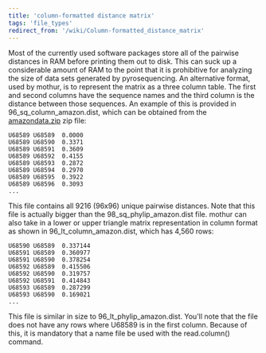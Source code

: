 ```yaml
---
title: 'column-formatted distance matrix'
tags: 'file_types'
redirect_from: '/wiki/Column-formatted_distance_matrix'
---
```

Most of the currently used software packages store all of the pairwise
distances in RAM before printing them out to disk. This can suck up a
considerable amount of RAM to the point that it is prohibitive for
analyzing the size of data sets generated by pyrosequencing. An
alternative format, used by mothur, is to represent the matrix as a
three column table. The first and second columns have the sequence names
and the third column is the distance between those sequences. An example
of this is provided in 96\_sq\_column\_amazon.dist, which can be
obtained from the [ amazondata.zip](https://mothur.s3.us-east-2.amazonaws.com/wiki/amazondata.zip) zip
file:

    U68589 U68589  0.0000
    U68589 U68590  0.3371
    U68589 U68591  0.3609
    U68589 U68592  0.4155
    U68589 U68593  0.2872
    U68589 U68594  0.2970
    U68589 U68595  0.3922
    U68589 U68596  0.3093
    ...

This file contains all 9216 (96x96) unique pairwise distances. Note that
this file is actually bigger than the 98\_sq\_phylip\_amazon.dist file.
mothur can also take in a lower or upper triangle matrix representation
in column format as shown in 96\_lt\_column\_amazon.dist, which has
4,560 rows:

    U68590 U68589  0.337144
    U68591 U68589  0.360977
    U68591 U68590  0.378254
    U68592 U68589  0.415506
    U68592 U68590  0.319757
    U68592 U68591  0.414843
    U68593 U68589  0.287299
    U68593 U68590  0.169021
    ...

This file is similar in size to 96\_lt\_phylip\_amazon.dist. You'll
note that the file does not have any rows where U68589 is in the first
column. Because of this, it is mandatory that a name file be used with
the read.column() command.


